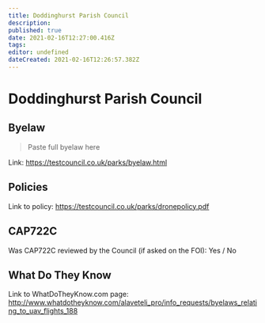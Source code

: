 ```yaml
---
title: Doddinghurst Parish Council
description: 
published: true
date: 2021-02-16T12:27:00.416Z
tags: 
editor: undefined
dateCreated: 2021-02-16T12:26:57.382Z
---
```


# Doddinghurst Parish Council


## Byelaw
> Paste full byelaw here

Link:
https://testcouncil.co.uk/parks/byelaw.html

## Policies
Link to policy:
https://testcouncil.co.uk/parks/dronepolicy.pdf

## CAP722C

Was CAP722C reviewed by the Council (if asked on the FOI): Yes / No

## What Do They Know

Link to WhatDoTheyKnow.com page:
http://www.whatdotheyknow.com/alaveteli_pro/info_requests/byelaws_relating_to_uav_flights_188

